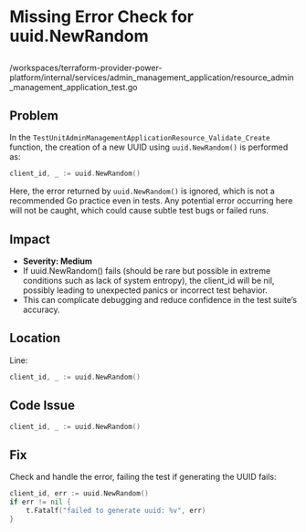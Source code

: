 # Missing Error Check for uuid.NewRandom

##

/workspaces/terraform-provider-power-platform/internal/services/admin_management_application/resource_admin_management_application_test.go

## Problem

In the `TestUnitAdminManagementApplicationResource_Validate_Create` function, the creation of a new UUID using `uuid.NewRandom()` is performed as:

```go
client_id, _ := uuid.NewRandom()
```

Here, the error returned by `uuid.NewRandom()` is ignored, which is not a recommended Go practice even in tests. Any potential error occurring here will not be caught, which could cause subtle test bugs or failed runs.

## Impact

- **Severity: Medium**
- If uuid.NewRandom() fails (should be rare but possible in extreme conditions such as lack of system entropy), the client_id will be nil, possibly leading to unexpected panics or incorrect test behavior.
- This can complicate debugging and reduce confidence in the test suite’s accuracy.

## Location

Line:

```go
client_id, _ := uuid.NewRandom()
```

## Code Issue

```go
client_id, _ := uuid.NewRandom()
```

## Fix

Check and handle the error, failing the test if generating the UUID fails:

```go
client_id, err := uuid.NewRandom()
if err != nil {
	t.Fatalf("failed to generate uuid: %v", err)
}
```

